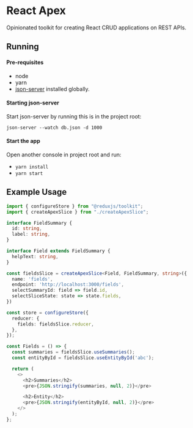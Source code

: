 # React Apex
Opinionated toolkit for creating React CRUD applications on REST APIs.

## Running
#### Pre-requisites
- node
- yarn
- [json-server](https://github.com/typicode/json-server) installed globally.

#### Starting json-server
Start json-server by running this is in the project root:
```
json-server --watch db.json -d 1000
```

#### Start the app
Open another console in project root and run:
- `yarn install`
- `yarn start`

## Example Usage
```typescript
import { configureStore } from "@reduxjs/toolkit";
import { createApexSlice } from "./createApexSlice";

interface FieldSummary {
  id: string,
  label: string,
}

interface Field extends FieldSummary {
  helpText: string,
}

const fieldsSlice = createApexSlice<Field, FieldSummary, string>({
  name: 'fields',
  endpoint: 'http://localhost:3000/fields',
  selectSummaryId: field => field.id,
  selectSliceState: state => state.fields,
})

const store = configureStore({
  reducer: {
    fields: fieldsSlice.reducer,
  },
});

const Fields = () => {
  const summaries = fieldsSlice.useSummaries();
  const entityById = fieldsSlice.useEntityById('abc');

  return (
    <>
      <h2>Summaries</h2>
      <pre>{JSON.stringify(summaries, null, 2)}</pre>

      <h2>Entity</h2>
      <pre>{JSON.stringify(entityById, null, 2)}</pre>
    </>
  );
};
```